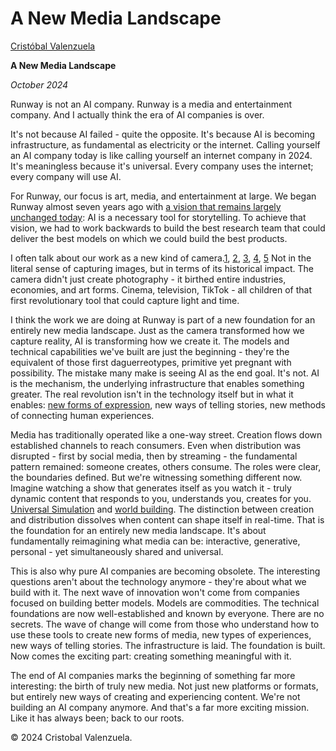 # A New Media Landscape
[Cristóbal Valenzuela](https://cvalenzuelab.com/newmedia) 

 **A New Media Landscape**

_October 2024_

Runway is not an AI company. Runway is a media and entertainment company. And I actually think the era of AI companies is over.

It's not because AI failed - quite the opposite. It's because AI is becoming infrastructure, as fundamental as electricity or the internet. Calling yourself an AI company today is like calling yourself an internet company in 2024. It's meaningless because it's universal. Every company uses the internet; every company will use AI.

For Runway, our focus is art, media, and entertainment at large. We began Runway almost seven years ago with [a vision that remains largely unchanged today](https://runwayml.com/news/machine-learning-en-plein-air-building-accessible-tools-for-artists): AI is a necessary tool for storytelling. To achieve that vision, we had to work backwards to build the best research team that could deliver the best models on which we could build the best products.

I often talk about our work as a new kind of camera.[1](https://x.com/c_valenzuelab/status/1724598965897662483), [2](https://x.com/c_valenzuelab/status/1722323159616000154), [3](https://x.com/c_valenzuelab/status/1720068865239962107), [4](https://x.com/c_valenzuelab/status/1704289092115300678), [5](https://x.com/c_valenzuelab/status/1666516134026448896) Not in the literal sense of capturing images, but in terms of its historical impact. The camera didn't just create photography - it birthed entire industries, economies, and art forms. Cinema, television, TikTok - all children of that first revolutionary tool that could capture light and time.

I think the work we are doing at Runway is part of a new foundation for an entirely new media landscape. Just as the camera transformed how we capture reality, AI is transforming how we create it. The models and technical capabilities we've built are just the beginning - they're the equivalent of those first daguerreotypes, primitive yet pregnant with possibility. The mistake many make is seeing AI as the end goal. It's not. AI is the mechanism, the underlying infrastructure that enables something greater. The real revolution isn't in the technology itself but in what it enables: [new forms of expression](https://cvalenzuelab.com/gymforthemind), new ways of telling stories, new methods of connecting human experiences.

Media has traditionally operated like a one-way street. Creation flows down established channels to reach consumers. Even when distribution was disrupted - first by social media, then by streaming - the fundamental pattern remained: someone creates, others consume. The roles were clear, the boundaries defined. But we're witnessing something different now. Imagine watching a show that generates itself as you watch it - truly dynamic content that responds to you, understands you, creates for you. [Universal Simulation](https://agermanidis.com/writings/universal-simulation/) and [world building](https://cvalenzuelab.com/worldbuilding). The distinction between creation and distribution dissolves when content can shape itself in real-time. That is the foundation for an entirely new media landscape. It's about fundamentally reimagining what media can be: interactive, generative, personal - yet simultaneously shared and universal.

This is also why pure AI companies are becoming obsolete. The interesting questions aren't about the technology anymore - they're about what we build with it. The next wave of innovation won't come from companies focused on building better models. Models are commodities. The technical foundations are now well-established and known by everyone. There are no secrets. The wave of change will come from those who understand how to use these tools to create new forms of media, new types of experiences, new ways of telling stories. The infrastructure is laid. The foundation is built. Now comes the exciting part: creating something meaningful with it.

The end of AI companies marks the beginning of something far more interesting: the birth of truly new media. Not just new platforms or formats, but entirely new ways of creating and experiencing content. We're not building an AI company anymore. And that's a far more exciting mission. Like it has always been; back to our roots.

© 2024 Cristobal Valenzuela.